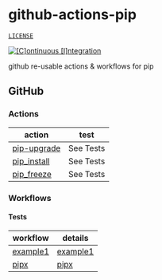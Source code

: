 # github-actions-pip

[`LICENSE`](./LICENSE.md)

[![[C]ontinuous [I]ntegration](https://github.com/percebus/github-actions-pip/actions/workflows/always.yml/badge.svg)](https://github.com/percebus/github-actions-pip/actions/workflows/always.yml)

github re-usable actions &amp; workflows for pip

## GitHub

### Actions

| action                                       | test      |
| -------------------------------------------- | --------- |
| [pip-upgrade](./.github/actions/pip-upgrade) | See Tests |
| [pip_install](./.github/actions/pip_install) | See Tests |
| [pip_freeze](./.github/actions/pip_freeze)   | See Tests |

### Workflows

#### Tests

| workflow                                           | details                                |
| -------------------------------------------------- | -------------------------------------- |
| [example1](./.github/workflows/test__example1.yml) | [example1](./assets/examples/example1) |
| [pipx](./.github/workflows/test__pipx.yml)         | [pipx](./assets/examples/pipx)         |

